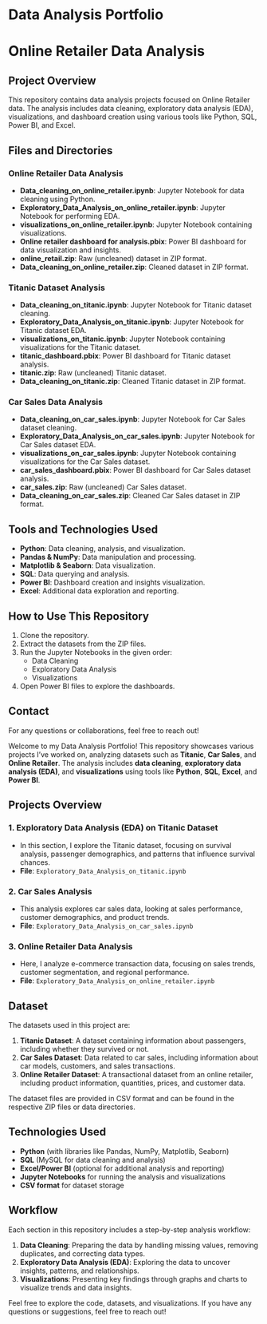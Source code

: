 # Data Analysis Portfolio

# Online Retailer Data Analysis

## Project Overview
This repository contains data analysis projects focused on Online Retailer data. The analysis includes data cleaning, exploratory data analysis (EDA), visualizations, and dashboard creation using various tools like Python, SQL, Power BI, and Excel.

## Files and Directories

### Online Retailer Data Analysis
- **Data_cleaning_on_online_retailer.ipynb**: Jupyter Notebook for data cleaning using Python.
- **Exploratory_Data_Analysis_on_online_retailer.ipynb**: Jupyter Notebook for performing EDA.
- **visualizations_on_online_retailer.ipynb**: Jupyter Notebook containing visualizations.
- **Online retailer dashboard for analysis.pbix**: Power BI dashboard for data visualization and insights.
- **online_retail.zip**: Raw (uncleaned) dataset in ZIP format.
- **Data_cleaning_on_online_retailer.zip**: Cleaned dataset in ZIP format.

### Titanic Dataset Analysis
- **Data_cleaning_on_titanic.ipynb**: Jupyter Notebook for Titanic dataset cleaning.
- **Exploratory_Data_Analysis_on_titanic.ipynb**: Jupyter Notebook for Titanic dataset EDA.
- **visualizations_on_titanic.ipynb**: Jupyter Notebook containing visualizations for the Titanic dataset.
- **titanic_dashboard.pbix**: Power BI dashboard for Titanic dataset analysis.
- **titanic.zip**: Raw (uncleaned) Titanic dataset.
- **Data_cleaning_on_titanic.zip**: Cleaned Titanic dataset in ZIP format.

### Car Sales Data Analysis
- **Data_cleaning_on_car_sales.ipynb**: Jupyter Notebook for Car Sales dataset cleaning.
- **Exploratory_Data_Analysis_on_car_sales.ipynb**: Jupyter Notebook for Car Sales dataset EDA.
- **visualizations_on_car_sales.ipynb**: Jupyter Notebook containing visualizations for the Car Sales dataset.
- **car_sales_dashboard.pbix**: Power BI dashboard for Car Sales dataset analysis.
- **car_sales.zip**: Raw (uncleaned) Car Sales dataset.
- **Data_cleaning_on_car_sales.zip**: Cleaned Car Sales dataset in ZIP format.

## Tools and Technologies Used
- **Python**: Data cleaning, analysis, and visualization.
- **Pandas & NumPy**: Data manipulation and processing.
- **Matplotlib & Seaborn**: Data visualization.
- **SQL**: Data querying and analysis.
- **Power BI**: Dashboard creation and insights visualization.
- **Excel**: Additional data exploration and reporting.

## How to Use This Repository
1. Clone the repository.
2. Extract the datasets from the ZIP files.
3. Run the Jupyter Notebooks in the given order:
   - Data Cleaning
   - Exploratory Data Analysis
   - Visualizations
4. Open Power BI files to explore the dashboards.

## Contact
For any questions or collaborations, feel free to reach out!


Welcome to my Data Analysis Portfolio! This repository showcases various projects I’ve worked on, analyzing datasets such as **Titanic**, **Car Sales**, and **Online Retailer**. The analysis includes **data cleaning**, **exploratory data analysis (EDA)**, and **visualizations** using tools like **Python**, **SQL**, **Excel**, and **Power BI**.

## Projects Overview

### 1. **Exploratory Data Analysis (EDA) on Titanic Dataset**
- In this section, I explore the Titanic dataset, focusing on survival analysis, passenger demographics, and patterns that influence survival chances.
- **File**: `Exploratory_Data_Analysis_on_titanic.ipynb`

### 2. **Car Sales Analysis**
- This analysis explores car sales data, looking at sales performance, customer demographics, and product trends.
- **File**: `Exploratory_Data_Analysis_on_car_sales.ipynb`

### 3. **Online Retailer Data Analysis**
- Here, I analyze e-commerce transaction data, focusing on sales trends, customer segmentation, and regional performance.
- **File**: `Exploratory_Data_Analysis_on_online_retailer.ipynb`

## Dataset

The datasets used in this project are:

1. **Titanic Dataset**: A dataset containing information about passengers, including whether they survived or not.
2. **Car Sales Dataset**: Data related to car sales, including information about car models, customers, and sales transactions.
3. **Online Retailer Dataset**: A transactional dataset from an online retailer, including product information, quantities, prices, and customer data.

The dataset files are provided in CSV format and can be found in the respective ZIP files or data directories.

## Technologies Used

- **Python** (with libraries like Pandas, NumPy, Matplotlib, Seaborn)
- **SQL** (MySQL for data cleaning and analysis)
- **Excel/Power BI** (optional for additional analysis and reporting)
- **Jupyter Notebooks** for running the analysis and visualizations
- **CSV format** for dataset storage

## Workflow

Each section in this repository includes a step-by-step analysis workflow:

1. **Data Cleaning**: Preparing the data by handling missing values, removing duplicates, and correcting data types.
2. **Exploratory Data Analysis (EDA)**: Exploring the data to uncover insights, patterns, and relationships.
3. **Visualizations**: Presenting key findings through graphs and charts to visualize trends and data insights.

Feel free to explore the code, datasets, and visualizations. If you have any questions or suggestions, feel free to reach out!

